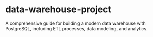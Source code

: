 # data-warehouse-project
A comprehensive guide for building a modern data warehouse with PostgreSQL, including ETL processes, data modeling, and analytics.
